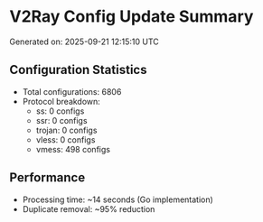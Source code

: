 # V2Ray Config Update Summary
Generated on: 2025-09-21 12:15:10 UTC

## Configuration Statistics
- Total configurations: 6806
- Protocol breakdown:
  - ss: 0 configs
  - ssr: 0 configs
  - trojan: 0 configs
  - vless: 0 configs
  - vmess: 498 configs

## Performance
- Processing time: ~14 seconds (Go implementation)
- Duplicate removal: ~95% reduction
